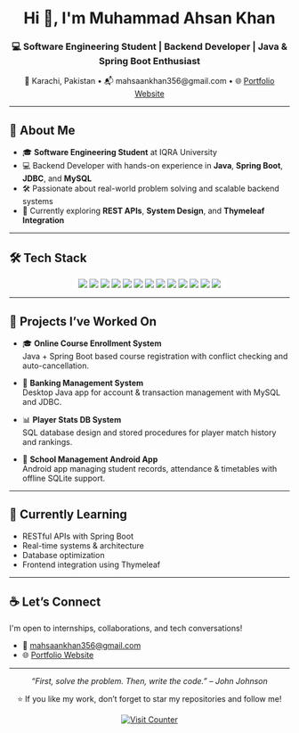 <h1 align="center">Hi 👋, I'm Muhammad Ahsan Khan</h1>
<h3 align="center">💻 Software Engineering Student | Backend Developer | Java & Spring Boot Enthusiast</h3>

<p align="center">
  📍 Karachi, Pakistan • 📬 mahsaankhan356@gmail.com • 🌐 <a href="https://dev-portfolio-u.netlify.app/">Portfolio Website</a>
</p>

---

## 💫 About Me

- 🎓 **Software Engineering Student** at IQRA University  
- 💻 Backend Developer with hands-on experience in **Java**, **Spring Boot**, **JDBC**, and **MySQL**  
- 🛠️ Passionate about real-world problem solving and scalable backend systems  
- 🔭 Currently exploring **REST APIs**, **System Design**, and **Thymeleaf Integration**

---

## 🛠️ Tech Stack

<p align="center">
  <img src="https://img.shields.io/badge/Java-ED8B00?style=for-the-badge&logo=java&logoColor=white"/>
  <img src="https://img.shields.io/badge/Spring_Boot-6DB33F?style=for-the-badge&logo=spring-boot&logoColor=white"/>
  <img src="https://img.shields.io/badge/MySQL-005C84?style=for-the-badge&logo=mysql&logoColor=white"/>
  <img src="https://img.shields.io/badge/Android-3DDC84?style=for-the-badge&logo=android&logoColor=white"/>
  <img src="https://img.shields.io/badge/HTML5-E34F26?style=for-the-badge&logo=html5&logoColor=white"/>
  <img src="https://img.shields.io/badge/CSS3-1572B6?style=for-the-badge&logo=css3&logoColor=white"/>
  <img src="https://img.shields.io/badge/Git-F05032?style=for-the-badge&logo=git&logoColor=white"/>
  <img src="https://img.shields.io/badge/GitHub-181717?style=for-the-badge&logo=github&logoColor=white"/>
  <img src="https://img.shields.io/badge/Netlify-00C7B7?style=for-the-badge&logo=netlify&logoColor=white"/>
  <img src="https://img.shields.io/badge/Vercel-000000?style=for-the-badge&logo=vercel&logoColor=white"/>
  <img src="https://img.shields.io/badge/JavaFX-FF0000?style=for-the-badge&logo=javafx&logoColor=white"/>
  <img src="https://img.shields.io/badge/Tomcat-F8DC75?style=for-the-badge&logo=apache-tomcat&logoColor=black"/>
  <img src="https://img.shields.io/badge/Python-3670A0?style=for-the-badge&logo=python&logoColor=ffdd54"/>
</p>

---

## 🚀 Projects I’ve Worked On

- 🎓 **Online Course Enrollment System**  
  Java + Spring Boot based course registration with conflict checking and auto-cancellation.

- 🏦 **Banking Management System**  
  Desktop Java app for account & transaction management with MySQL and JDBC.

- 📊 **Player Stats DB System**  
  SQL database design and stored procedures for player match history and rankings.

- 📱 **School Management Android App**  
  Android app managing student records, attendance & timetables with offline SQLite support.

---

## 🧠 Currently Learning

- RESTful APIs with Spring Boot  
- Real-time systems & architecture  
- Database optimization  
- Frontend integration using Thymeleaf

---

## ☕ Let’s Connect

I'm open to internships, collaborations, and tech conversations!

- 📧 [mahsaankhan356@gmail.com](mailto:mahsaankhan356@gmail.com)  
- 🌐 [Portfolio Website](https://dev-portfolio-u.netlify.app/)

---

<p align="center"><em>“First, solve the problem. Then, write the code.” – John Johnson</em></p>

<p align="center">⭐ If you like my work, don’t forget to star my repositories and follow me!</p>

<p align="center">
  <a href="https://visitcount.itsvg.in">
    <img src="https://visitcount.itsvg.in/api?id=Ahsankhan-creator&icon=0&color=0" alt="Visit Counter" />
  </a>
</p>

<!-- Proudly created with GPRM ( https://gprm.itsvg.in ) -->
